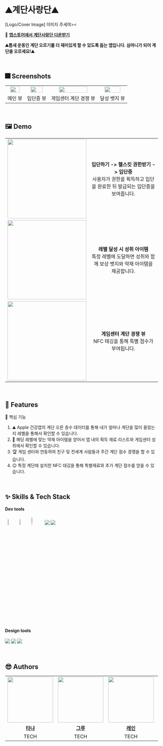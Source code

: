 
# ⛰️계단사랑단⛰️


[Logo/Cover Image]
이미지 주세여><

🔗 **[앱스토어에서 계단사랑단 다운받기](https://apps.apple.com/kr/app/%EA%B3%84%EB%8B%A8%EC%82%AC%EB%9E%91%EB%8B%A8/id6737301392)**
  
 **⛰️틈새 운동인 계단 오르기를 더 재미있게 할 수 있도록 돕는 앱입니다. 심마니가 되어 계단을 오르세요!⛰️**

<br />


## :fireworks: Screenshots

<table>
<tr>
    <td align="center"><img src="https://github.com/user-attachments/assets/7cd9ac9f-40a9-4f0f-a053-15c286178b19" width="80%" /></a></td>
    <td align="center"><img src="https://github.com/user-attachments/assets/53ccfb59-fe0b-4426-9a65-150af2bced25" width="80%" /></a></td>
    <td align="center"><img src="https://github.com/user-attachments/assets/eb70d3f7-3277-431b-81a0-f986bed24c16" width="80%" /></a></td>   
    <td align="center"><img src="https://github.com/user-attachments/assets/76e5e1cc-b858-4b5a-8a75-89ab34279656" width="80%" /></a></td>   
  </tr>
  <tr>
    <td align="center">메인 뷰</td>
    <td align="center">입단증 뷰</td>
    <td align="center">게임센터 계단 경쟁 뷰</td>
    <td align="center">달성 뱃지 뷰</td>
  </tr>
</table>
  
<br />

## :framed_picture: Demo


<table>
  <tr>
    <td><img src="https://github.com/user-attachments/assets/61f228d4-e34e-4103-91a6-0f0340712129" width="260px"></td>
    <td align="center"><b>입단하기 -> 헬스킷 권한받기 -> 입단증</b><br> 사용자가 권한을 획득하고 입단을 완료한 뒤 발급되는 입단증을 보여줍니다.</td>
  </tr>
  <tr>
    <td ><img src="https://github.com/user-attachments/assets/5cd8539a-16ef-4828-b14e-9d439c701bab" width="260px"></td>
    <td align="center"><b>레벨 달성 시 성취 아이템</b><br> 특정 레벨에 도달하면 성취와 함께 보상 뱃지와 약재 아이템을 제공합니다.</td>
  </tr>
  <tr>
    <td><img src="https://github.com/user-attachments/assets/5cd8539a-16ef-4828-b14e-9d439c701bab" width="260px"></td>
    <td align="center"><b>게임센터 계단 경쟁 뷰</b><br> NFC 태깅을 통해 특별 점수가 부여됩니다.</td>
  </tr>
</table>


  
<br />

## :pushpin: Features

<summary>📌 핵심 기능 </summary>

1. ⛰️ Apple 건강앱의 계단 오른 층수 데이터를 통해 내가 얼마나 계단을 많이 올랐는 지 레벨을 통해서 확인할 수 있습니다.
2. 🪪 해당 레벨에 맞는 약재 아이템을 얻어서 앱 내의 획득 재료 리스트와 게임센터 성취에서 확인할 수 있습니다.
3. 🏆 게임 센터와 연동하여 친구 및 전세계 사람들과 주간 계단 점수 경쟁을 할 수 있습니다.
4. 😉 특정 계단에 설치한 NFC 태깅을 통해 특별재료와 추가 계단 점수를 얻을 수 있습니다.

<br />


## :sparkles: Skills & Tech Stack

  
#### Dev tools


<p> 
<img src="https://github.com/user-attachments/assets/074a9a41-89f7-442c-8b52-040677c2fadc" width= 7%/>

<img src="https://github.com/user-attachments/assets/04db964e-cb4f-4df3-aeb2-afc4abda9500" width=7%/>

<img src="https://img.shields.io/badge/Swift-FA7343?style=flat&logo=Swift&logoColor=white" width=8%/>

<img src="https://img.shields.io/badge/git-%23F05033.svg?style=for-the-badge&logo=git&logoColor=white">

<img src="https://img.shields.io/badge/github-%23121011.svg?style=for-the-badge&logo=github&logoColor=white">

</p>

<br />

#### Design tools

<p>
<img src="https://img.shields.io/badge/Figma-F24E1E?style=for-the-badge&logo=Figma&logoColor=white"/>
<img src="https://img.shields.io/badge/Adobe Illustrator-FF9A00?style=for-the-badge&logo=Adobe Illustrator&logoColor=white"/>
<img src="https://img.shields.io/badge/Adobe Photoshop-31A8FF?style=for-the-badge&logo=Adobe Photoshop&logoColor=white"/>
</p>

  
<br />

## 😎 Authors

 <table>
  <tr>
    <td align="center"><a href="https://github.com/seoyounghan"><img src="https://github.com/user-attachments/assets/c480b094-96bf-4d79-bd68-b8c282e754a1" width="150px" /></a></td>
    <td align="center"><a href="https://github.com/grootwo"><img src="https://github.com/user-attachments/assets/22d8c460-e5f8-49b2-904d-f14eebad196e" width="150px" /></a></td>
    <td align="center"><a href="https://github.com/heexohee"><img src="https://github.com/user-attachments/assets/da038640-a913-41f4-ba1e-00465d533f45" width="150px" /></a></td>
     <td align="center"><a href="https://github.com/"><img src="https://github.com/user-attachments/assets/6ec323b0-ab5e-4e16-af6f-2cabbf1bc61e" width="150px"/></a></td>
  </tr>
   <tr>
    <td align="center"><b><a href="https://github.com/seoyounghan">타냐</a></b></td>
    <td align="center"><b><a href="https://github.com/grootwo">그루</a></b></td>
    <td align="center"><b><a href="https://github.com/heexohee">레인</a></b></td>
    <td align="center"><b><a href="https://www.linkedin.com/in/sujinpdesign">샘</a></b></td>
  </tr>
     <tr>
    <td align="center">TECH </td>
    <td align="center">TECH </td>
    <td align="center">TECH </td>
    <td align="center">DESIGN </td>
  </tr>
</table>



